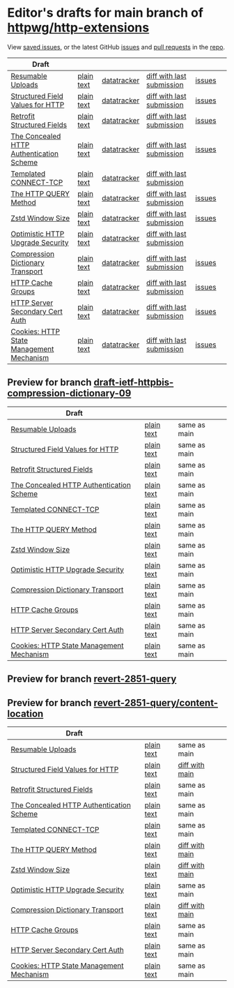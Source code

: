 # Editor's drafts for main branch of [httpwg/http-extensions](https://github.com/httpwg/http-extensions)

View [saved issues](issues.html), or the latest GitHub [issues](https://github.com/httpwg/http-extensions/issues) and [pull requests](https://github.com/httpwg/http-extensions/pulls) in the [repo](https://github.com/httpwg/http-extensions).

| Draft |     |     |     |     |     |
| ----- | --- | --- | --- | --- | --- |
| [Resumable Uploads](./draft-ietf-httpbis-resumable-upload.html "Resumable Uploads for HTTP (HTML)") | [plain text](./draft-ietf-httpbis-resumable-upload.txt "Resumable Uploads for HTTP (Text)") | [datatracker](https://datatracker.ietf.org/doc/draft-ietf-httpbis-resumable-upload "Datatracker for draft-ietf-httpbis-resumable-upload") | [diff with last submission](https://author-tools.ietf.org/api/iddiff?doc_1=draft-ietf-httpbis-resumable-upload&url_2=https://httpwg.github.io/http-extensions/draft-ietf-httpbis-resumable-upload.txt) | [issues](https://github.com/httpwg/http-extensions/labels/resumable-upload) |
| [Structured Field Values for HTTP](./draft-ietf-httpbis-sfbis.html "Structured Field Values for HTTP (HTML)") | [plain text](./draft-ietf-httpbis-sfbis.txt "Structured Field Values for HTTP (Text)") | [datatracker](https://datatracker.ietf.org/doc/draft-ietf-httpbis-sfbis "Datatracker for draft-ietf-httpbis-sfbis") | [diff with last submission](https://author-tools.ietf.org/api/iddiff?doc_1=draft-ietf-httpbis-sfbis&url_2=https://httpwg.github.io/http-extensions/draft-ietf-httpbis-sfbis.txt) | [issues](https://github.com/httpwg/http-extensions/labels/header-structure) |
| [Retrofit Structured Fields](./draft-ietf-httpbis-retrofit.html "Retrofit Structured Fields for HTTP (HTML)") | [plain text](./draft-ietf-httpbis-retrofit.txt "Retrofit Structured Fields for HTTP (Text)") | [datatracker](https://datatracker.ietf.org/doc/draft-ietf-httpbis-retrofit "Datatracker for draft-ietf-httpbis-retrofit") | [diff with last submission](https://author-tools.ietf.org/api/iddiff?doc_1=draft-ietf-httpbis-retrofit&url_2=https://httpwg.github.io/http-extensions/draft-ietf-httpbis-retrofit.txt) | [issues](https://github.com/httpwg/http-extensions/labels/retrofit) |
| [The Concealed HTTP Authentication Scheme](./draft-ietf-httpbis-unprompted-auth.html "The Concealed HTTP Authentication Scheme (HTML)") | [plain text](./draft-ietf-httpbis-unprompted-auth.txt "The Concealed HTTP Authentication Scheme (Text)") | [datatracker](https://datatracker.ietf.org/doc/draft-ietf-httpbis-unprompted-auth "Datatracker for draft-ietf-httpbis-unprompted-auth") | [diff with last submission](https://author-tools.ietf.org/api/iddiff?doc_1=draft-ietf-httpbis-unprompted-auth&url_2=https://httpwg.github.io/http-extensions/draft-ietf-httpbis-unprompted-auth.txt) | [issues](https://github.com/httpwg/http-extensions/labels/unprompted-auth) |
| [Templated CONNECT-TCP](./draft-ietf-httpbis-connect-tcp.html "Template-Driven HTTP CONNECT Proxying for TCP (HTML)") | [plain text](./draft-ietf-httpbis-connect-tcp.txt "Template-Driven HTTP CONNECT Proxying for TCP (Text)") | [datatracker](https://datatracker.ietf.org/doc/draft-ietf-httpbis-connect-tcp "Datatracker for draft-ietf-httpbis-connect-tcp") | [diff with last submission](https://author-tools.ietf.org/api/iddiff?doc_1=draft-ietf-httpbis-connect-tcp&url_2=https://httpwg.github.io/http-extensions/draft-ietf-httpbis-connect-tcp.txt) |  |
| [The HTTP QUERY Method](./draft-ietf-httpbis-safe-method-w-body.html "The HTTP QUERY Method (HTML)") | [plain text](./draft-ietf-httpbis-safe-method-w-body.txt "The HTTP QUERY Method (Text)") | [datatracker](https://datatracker.ietf.org/doc/draft-ietf-httpbis-safe-method-w-body "Datatracker for draft-ietf-httpbis-safe-method-w-body") | [diff with last submission](https://author-tools.ietf.org/api/iddiff?doc_1=draft-ietf-httpbis-safe-method-w-body&url_2=https://httpwg.github.io/http-extensions/draft-ietf-httpbis-safe-method-w-body.txt) | [issues](https://github.com/httpwg/http-extensions/labels/safe-method-w-body) |
| [Zstd Window Size](./draft-ietf-httpbis-zstd-window-size.html "Window Sizing for Zstandard Content Encoding (HTML)") | [plain text](./draft-ietf-httpbis-zstd-window-size.txt "Window Sizing for Zstandard Content Encoding (Text)") | [datatracker](https://datatracker.ietf.org/doc/draft-ietf-httpbis-zstd-window-size "Datatracker for draft-ietf-httpbis-zstd-window-size") | [diff with last submission](https://author-tools.ietf.org/api/iddiff?doc_1=draft-ietf-httpbis-zstd-window-size&url_2=https://httpwg.github.io/http-extensions/draft-ietf-httpbis-zstd-window-size.txt) | [issues](https://github.com/httpwg/http-extensions/labels/zstd-window-size) |
| [Optimistic HTTP Upgrade Security](./draft-ietf-httpbis-optimistic-upgrade.html "Security Considerations for Optimistic Use of HTTP Upgrade (HTML)") | [plain text](./draft-ietf-httpbis-optimistic-upgrade.txt "Security Considerations for Optimistic Use of HTTP Upgrade (Text)") | [datatracker](https://datatracker.ietf.org/doc/draft-ietf-httpbis-optimistic-upgrade "Datatracker for draft-ietf-httpbis-optimistic-upgrade") | [diff with last submission](https://author-tools.ietf.org/api/iddiff?doc_1=draft-ietf-httpbis-optimistic-upgrade&url_2=https://httpwg.github.io/http-extensions/draft-ietf-httpbis-optimistic-upgrade.txt) |  |
| [Compression Dictionary Transport](./draft-ietf-httpbis-compression-dictionary.html "Compression Dictionary Transport (HTML)") | [plain text](./draft-ietf-httpbis-compression-dictionary.txt "Compression Dictionary Transport (Text)") | [datatracker](https://datatracker.ietf.org/doc/draft-ietf-httpbis-compression-dictionary "Datatracker for draft-ietf-httpbis-compression-dictionary") | [diff with last submission](https://author-tools.ietf.org/api/iddiff?doc_1=draft-ietf-httpbis-compression-dictionary&url_2=https://httpwg.github.io/http-extensions/draft-ietf-httpbis-compression-dictionary.txt) | [issues](https://github.com/httpwg/http-extensions/labels/compression-dictionary) |
| [HTTP Cache Groups](./draft-ietf-httpbis-cache-groups.html "HTTP Cache Groups (HTML)") | [plain text](./draft-ietf-httpbis-cache-groups.txt "HTTP Cache Groups (Text)") | [datatracker](https://datatracker.ietf.org/doc/draft-ietf-httpbis-cache-groups "Datatracker for draft-ietf-httpbis-cache-groups") | [diff with last submission](https://author-tools.ietf.org/api/iddiff?doc_1=draft-ietf-httpbis-cache-groups&url_2=https://httpwg.github.io/http-extensions/draft-ietf-httpbis-cache-groups.txt) | [issues](https://github.com/httpwg/http-extensions/labels/cache-groups) |
| [HTTP Server Secondary Cert Auth](./draft-ietf-httpbis-secondary-server-certs.html "Secondary Certificate Authentication of HTTP Servers (HTML)") | [plain text](./draft-ietf-httpbis-secondary-server-certs.txt "Secondary Certificate Authentication of HTTP Servers (Text)") | [datatracker](https://datatracker.ietf.org/doc/draft-ietf-httpbis-secondary-server-certs "Datatracker for draft-ietf-httpbis-secondary-server-certs") | [diff with last submission](https://author-tools.ietf.org/api/iddiff?doc_1=draft-ietf-httpbis-secondary-server-certs&url_2=https://httpwg.github.io/http-extensions/draft-ietf-httpbis-secondary-server-certs.txt) | [issues](https://github.com/httpwg/http-extensions/labels/secondary-server-certs) |
| [Cookies: HTTP State Management Mechanism](./draft-ietf-httpbis-rfc6265bis.html "Cookies: HTTP State Management Mechanism (HTML)") | [plain text](./draft-ietf-httpbis-rfc6265bis.txt "Cookies: HTTP State Management Mechanism (Text)") | [datatracker](https://datatracker.ietf.org/doc/draft-ietf-httpbis-rfc6265bis "Datatracker for draft-ietf-httpbis-rfc6265bis") | [diff with last submission](https://author-tools.ietf.org/api/iddiff?doc_1=draft-ietf-httpbis-rfc6265bis&url_2=https://httpwg.github.io/http-extensions/draft-ietf-httpbis-rfc6265bis.txt) | [issues](https://github.com/httpwg/http-extensions/labels/6265bis) |

## Preview for branch [draft-ietf-httpbis-compression-dictionary-09](draft-ietf-httpbis-compression-dictionary-09)

| Draft |     |     |     |
| ----- | --- | --- | --- |
| [Resumable Uploads](draft-ietf-httpbis-compression-dictionary-09/draft-ietf-httpbis-resumable-upload.html "Resumable Uploads for HTTP (HTML)") | [plain text](draft-ietf-httpbis-compression-dictionary-09/draft-ietf-httpbis-resumable-upload.txt "Resumable Uploads for HTTP (Text)") | same as main |
| [Structured Field Values for HTTP](draft-ietf-httpbis-compression-dictionary-09/draft-ietf-httpbis-sfbis.html "Structured Field Values for HTTP (HTML)") | [plain text](draft-ietf-httpbis-compression-dictionary-09/draft-ietf-httpbis-sfbis.txt "Structured Field Values for HTTP (Text)") | same as main |
| [Retrofit Structured Fields](draft-ietf-httpbis-compression-dictionary-09/draft-ietf-httpbis-retrofit.html "Retrofit Structured Fields for HTTP (HTML)") | [plain text](draft-ietf-httpbis-compression-dictionary-09/draft-ietf-httpbis-retrofit.txt "Retrofit Structured Fields for HTTP (Text)") | same as main |
| [The Concealed HTTP Authentication Scheme](draft-ietf-httpbis-compression-dictionary-09/draft-ietf-httpbis-unprompted-auth.html "The Concealed HTTP Authentication Scheme (HTML)") | [plain text](draft-ietf-httpbis-compression-dictionary-09/draft-ietf-httpbis-unprompted-auth.txt "The Concealed HTTP Authentication Scheme (Text)") | same as main |
| [Templated CONNECT-TCP](draft-ietf-httpbis-compression-dictionary-09/draft-ietf-httpbis-connect-tcp.html "Template-Driven HTTP CONNECT Proxying for TCP (HTML)") | [plain text](draft-ietf-httpbis-compression-dictionary-09/draft-ietf-httpbis-connect-tcp.txt "Template-Driven HTTP CONNECT Proxying for TCP (Text)") | same as main |
| [The HTTP QUERY Method](draft-ietf-httpbis-compression-dictionary-09/draft-ietf-httpbis-safe-method-w-body.html "The HTTP QUERY Method (HTML)") | [plain text](draft-ietf-httpbis-compression-dictionary-09/draft-ietf-httpbis-safe-method-w-body.txt "The HTTP QUERY Method (Text)") | same as main |
| [Zstd Window Size](draft-ietf-httpbis-compression-dictionary-09/draft-ietf-httpbis-zstd-window-size.html "Window Sizing for Zstandard Content Encoding (HTML)") | [plain text](draft-ietf-httpbis-compression-dictionary-09/draft-ietf-httpbis-zstd-window-size.txt "Window Sizing for Zstandard Content Encoding (Text)") | same as main |
| [Optimistic HTTP Upgrade Security](draft-ietf-httpbis-compression-dictionary-09/draft-ietf-httpbis-optimistic-upgrade.html "Security Considerations for Optimistic Use of HTTP Upgrade (HTML)") | [plain text](draft-ietf-httpbis-compression-dictionary-09/draft-ietf-httpbis-optimistic-upgrade.txt "Security Considerations for Optimistic Use of HTTP Upgrade (Text)") | same as main |
| [Compression Dictionary Transport](draft-ietf-httpbis-compression-dictionary-09/draft-ietf-httpbis-compression-dictionary.html "Compression Dictionary Transport (HTML)") | [plain text](draft-ietf-httpbis-compression-dictionary-09/draft-ietf-httpbis-compression-dictionary.txt "Compression Dictionary Transport (Text)") | same as main |
| [HTTP Cache Groups](draft-ietf-httpbis-compression-dictionary-09/draft-ietf-httpbis-cache-groups.html "HTTP Cache Groups (HTML)") | [plain text](draft-ietf-httpbis-compression-dictionary-09/draft-ietf-httpbis-cache-groups.txt "HTTP Cache Groups (Text)") | same as main |
| [HTTP Server Secondary Cert Auth](draft-ietf-httpbis-compression-dictionary-09/draft-ietf-httpbis-secondary-server-certs.html "Secondary Certificate Authentication of HTTP Servers (HTML)") | [plain text](draft-ietf-httpbis-compression-dictionary-09/draft-ietf-httpbis-secondary-server-certs.txt "Secondary Certificate Authentication of HTTP Servers (Text)") | same as main |
| [Cookies: HTTP State Management Mechanism](draft-ietf-httpbis-compression-dictionary-09/draft-ietf-httpbis-rfc6265bis.html "Cookies: HTTP State Management Mechanism (HTML)") | [plain text](draft-ietf-httpbis-compression-dictionary-09/draft-ietf-httpbis-rfc6265bis.txt "Cookies: HTTP State Management Mechanism (Text)") | same as main |

## Preview for branch [revert-2851-query](revert-2851-query)

## Preview for branch [revert-2851-query/content-location](revert-2851-query/content-location)

| Draft |     |     |     |
| ----- | --- | --- | --- |
| [Resumable Uploads](revert-2851-query/content-location/draft-ietf-httpbis-resumable-upload.html "Resumable Uploads for HTTP (HTML)") | [plain text](revert-2851-query/content-location/draft-ietf-httpbis-resumable-upload.txt "Resumable Uploads for HTTP (Text)") | same as main |
| [Structured Field Values for HTTP](revert-2851-query/content-location/draft-ietf-httpbis-sfbis.html "Structured Field Values for HTTP (HTML)") | [plain text](revert-2851-query/content-location/draft-ietf-httpbis-sfbis.txt "Structured Field Values for HTTP (Text)") | [diff with main](https://author-tools.ietf.org/api/iddiff?url_1=https://httpwg.github.io/http-extensions/draft-ietf-httpbis-sfbis.txt&url_2=https://httpwg.github.io/http-extensions/revert-2851-query/content-location/draft-ietf-httpbis-sfbis.txt) |
| [Retrofit Structured Fields](revert-2851-query/content-location/draft-ietf-httpbis-retrofit.html "Retrofit Structured Fields for HTTP (HTML)") | [plain text](revert-2851-query/content-location/draft-ietf-httpbis-retrofit.txt "Retrofit Structured Fields for HTTP (Text)") | same as main |
| [The Concealed HTTP Authentication Scheme](revert-2851-query/content-location/draft-ietf-httpbis-unprompted-auth.html "The Concealed HTTP Authentication Scheme (HTML)") | [plain text](revert-2851-query/content-location/draft-ietf-httpbis-unprompted-auth.txt "The Concealed HTTP Authentication Scheme (Text)") | same as main |
| [Templated CONNECT-TCP](revert-2851-query/content-location/draft-ietf-httpbis-connect-tcp.html "Template-Driven HTTP CONNECT Proxying for TCP (HTML)") | [plain text](revert-2851-query/content-location/draft-ietf-httpbis-connect-tcp.txt "Template-Driven HTTP CONNECT Proxying for TCP (Text)") | same as main |
| [The HTTP QUERY Method](revert-2851-query/content-location/draft-ietf-httpbis-safe-method-w-body.html "The HTTP QUERY Method (HTML)") | [plain text](revert-2851-query/content-location/draft-ietf-httpbis-safe-method-w-body.txt "The HTTP QUERY Method (Text)") | [diff with main](https://author-tools.ietf.org/api/iddiff?url_1=https://httpwg.github.io/http-extensions/draft-ietf-httpbis-safe-method-w-body.txt&url_2=https://httpwg.github.io/http-extensions/revert-2851-query/content-location/draft-ietf-httpbis-safe-method-w-body.txt) |
| [Zstd Window Size](revert-2851-query/content-location/draft-ietf-httpbis-zstd-window-size.html "Window Sizing for Zstandard Content Encoding (HTML)") | [plain text](revert-2851-query/content-location/draft-ietf-httpbis-zstd-window-size.txt "Window Sizing for Zstandard Content Encoding (Text)") | [diff with main](https://author-tools.ietf.org/api/iddiff?url_1=https://httpwg.github.io/http-extensions/draft-ietf-httpbis-zstd-window-size.txt&url_2=https://httpwg.github.io/http-extensions/revert-2851-query/content-location/draft-ietf-httpbis-zstd-window-size.txt) |
| [Optimistic HTTP Upgrade Security](revert-2851-query/content-location/draft-ietf-httpbis-optimistic-upgrade.html "Security Considerations for Optimistic Use of HTTP Upgrade (HTML)") | [plain text](revert-2851-query/content-location/draft-ietf-httpbis-optimistic-upgrade.txt "Security Considerations for Optimistic Use of HTTP Upgrade (Text)") | same as main |
| [Compression Dictionary Transport](revert-2851-query/content-location/draft-ietf-httpbis-compression-dictionary.html "Compression Dictionary Transport (HTML)") | [plain text](revert-2851-query/content-location/draft-ietf-httpbis-compression-dictionary.txt "Compression Dictionary Transport (Text)") | [diff with main](https://author-tools.ietf.org/api/iddiff?url_1=https://httpwg.github.io/http-extensions/draft-ietf-httpbis-compression-dictionary.txt&url_2=https://httpwg.github.io/http-extensions/revert-2851-query/content-location/draft-ietf-httpbis-compression-dictionary.txt) |
| [HTTP Cache Groups](revert-2851-query/content-location/draft-ietf-httpbis-cache-groups.html "HTTP Cache Groups (HTML)") | [plain text](revert-2851-query/content-location/draft-ietf-httpbis-cache-groups.txt "HTTP Cache Groups (Text)") | same as main |
| [HTTP Server Secondary Cert Auth](revert-2851-query/content-location/draft-ietf-httpbis-secondary-server-certs.html "Secondary Certificate Authentication of HTTP Servers (HTML)") | [plain text](revert-2851-query/content-location/draft-ietf-httpbis-secondary-server-certs.txt "Secondary Certificate Authentication of HTTP Servers (Text)") | same as main |
| [Cookies: HTTP State Management Mechanism](revert-2851-query/content-location/draft-ietf-httpbis-rfc6265bis.html "Cookies: HTTP State Management Mechanism (HTML)") | [plain text](revert-2851-query/content-location/draft-ietf-httpbis-rfc6265bis.txt "Cookies: HTTP State Management Mechanism (Text)") | same as main |

